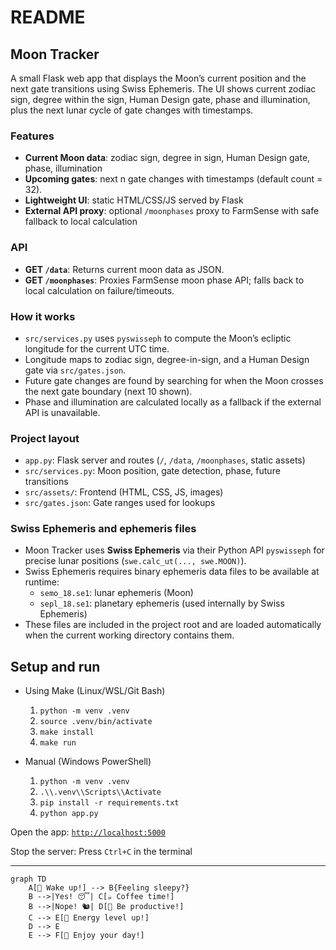# README

## Moon Tracker

A small Flask web app that displays the Moon’s current position and the next gate transitions using Swiss Ephemeris. The UI shows current zodiac sign, degree within the sign, Human Design gate, phase and illumination, plus the next lunar cycle of gate changes with timestamps.

### Features

- **Current Moon data**: zodiac sign, degree in sign, Human Design gate, phase, illumination
- **Upcoming gates**: next n gate changes with timestamps (default count = 32).
- **Lightweight UI**: static HTML/CSS/JS served by Flask
- **External API proxy**: optional `/moonphases` proxy to FarmSense with safe fallback to local calculation

### API

- **GET `/data`**: Returns current moon data as JSON.
- **GET `/moonphases`**: Proxies FarmSense moon phase API; falls back to local calculation on failure/timeouts.

### How it works

- `src/services.py` uses `pyswisseph` to compute the Moon’s ecliptic longitude for the current UTC time.
- Longitude maps to zodiac sign, degree-in-sign, and a Human Design gate via `src/gates.json`.
- Future gate changes are found by searching for when the Moon crosses the next gate boundary (next 10 shown).
- Phase and illumination are calculated locally as a fallback if the external API is unavailable.

### Project layout

- `app.py`: Flask server and routes (`/`, `/data`, `/moonphases`, static assets)
- `src/services.py`: Moon position, gate detection, phase, future transitions
- `src/assets/`: Frontend (HTML, CSS, JS, images)
- `src/gates.json`: Gate ranges used for lookups

### Swiss Ephemeris and ephemeris files

- Moon Tracker uses **Swiss Ephemeris** via their Python API `pyswisseph` for precise lunar positions (`swe.calc_ut(..., swe.MOON)`).
- Swiss Ephemeris requires binary ephemeris data files to be available at runtime:
  - `semo_18.se1`: lunar ephemeris (Moon)
  - `sepl_18.se1`: planetary ephemeris (used internally by Swiss Ephemeris)
- These files are included in the project root and are loaded automatically when the current working directory contains them.

## Setup and run

- Using Make (Linux/WSL/Git Bash)

  1. `python -m venv .venv`
  2. `source .venv/bin/activate`
  3. `make install`
  4. `make run`

- Manual (Windows PowerShell)

  1. `python -m venv .venv`
  2. `.\\.venv\\Scripts\\Activate`
  3. `pip install -r requirements.txt`
  4. `python app.py`

Open the app: [`http://localhost:5000`](http://localhost:5000)

Stop the server: Press `Ctrl+C` in the terminal

---

```mermaid
graph TD
    A[🌟 Wake up!] --> B{Feeling sleepy?}
    B -->|Yes! 😴| C[☕ Coffee time!]
    B -->|Nope! 🐿️| D[🌈 Be productive!]
    C --> E[💪 Energy level up!]
    D --> E
    E --> F[🎉 Enjoy your day!]
```

